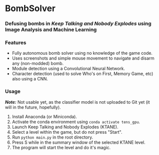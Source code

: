 # BombSolver
### Defusing bombs in *Keep Talking and Nobody Explodes* using Image Analysis and Machine Learning

### Features
- Fully autonomous bomb solver using no knowledge of the game code.
- Uses screenshots and simple mouse movement to navigate and disarm any (non-modded) bomb.
- Module detection using a Convolutional Neural Network.
- Character detection (used to solve Who's on First, Memory Game, etc) also using a CNN.

### Usage
**_Note:_** Not usable yet, as the classifier model is not uploaded to Git yet (it will in the future, hopefully).
1. Install Anaconda (or Miniconda).
2. Activate the conda environment using `conda activate tens_gpu`.
3. Launch Keep Talking and Nobody Explodes (KTANE).
4. Select a level within the game, but do not press "Start".
5. Run `python main.py` in the root directory.
6. Press S while in the summary window of the selected KTANE level.
7. The program will start the level and do it's magic.
